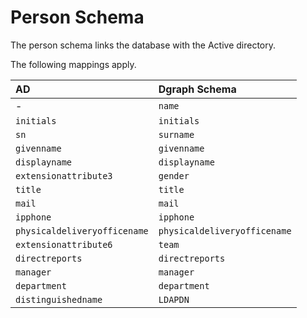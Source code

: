 # Person Schema

The person schema links the database with the Active directory.

The following mappings apply.

| AD | Dgraph Schema |
| :--- | :--- |
| - | `name` |
| `initials` | `initials` |
| `sn` | `surname` |
| `givenname` | `givenname` |
| `displayname` | `displayname` | 
| `extensionattribute3` | `gender` |
| `title` | `title` |
| `mail` | `mail` |
| `ipphone` | `ipphone` |
| `physicaldeliveryofficename` | `physicaldeliveryofficename` |
| `extensionattribute6` | `team` |
| `directreports` | `directreports` | 
| `manager` | `manager` |
| `department` | `department` |
| `distinguishedname` | `LDAPDN` |
